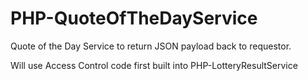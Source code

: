 # PHP-QuoteOfTheDayService
Quote of the Day Service to return JSON payload back to requestor.

Will use Access Control code first built into PHP-LotteryResultService

